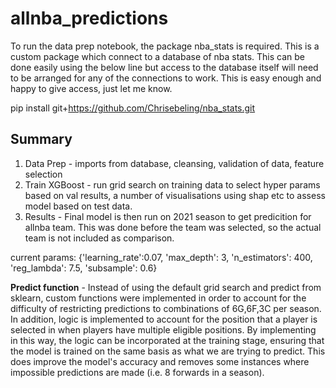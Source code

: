 # allnba_predictions

To run the data prep notebook, the package nba_stats is required. This is a custom package which connect to a database of nba stats. This can be done easily using the below line but access to the database itself will need to be arranged for any of the connections to work. This is easy enough and happy to give access, just let me know.

pip install git+https://github.com/Chrisebeling/nba_stats.git

## Summary
1. Data Prep - imports from database, cleansing, validation of data, feature selection
2. Train XGBoost - run grid search on training data to select hyper params based on val results, a number of visualisations using shap etc to assess model based on test data.
3. Results - Final model is then run on 2021 season to get predicition for allnba team. This was done before the team was selected, so the actual team is not included as comparison.

current params: {'learning_rate':0.07, 'max_depth': 3, 'n_estimators': 400, 'reg_lambda': 7.5, 'subsample': 0.6}

**Predict function** - Instead of using the default grid search and predict from sklearn, custom functions were implemented in order to account for the difficulty of restricting predictions to combinations of 6G,6F,3C per season. In addition, logic is implemented to account for the position that a player is selected in when players have multiple eligible positions. By implementing in this way, the logic can be incorporated at the training stage, ensuring that the model is trained on the same basis as what we are trying to predict. This does improve the model's accuracy and removes some instances where impossible predictions are made (i.e. 8 forwards in a season).
